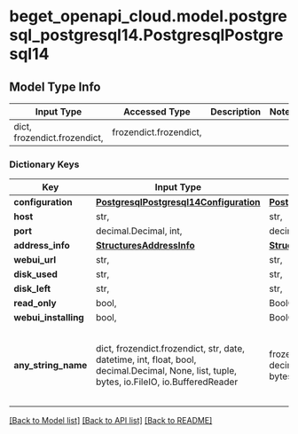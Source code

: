# beget_openapi_cloud.model.postgresql_postgresql14.PostgresqlPostgresql14

## Model Type Info
Input Type | Accessed Type | Description | Notes
------------ | ------------- | ------------- | -------------
dict, frozendict.frozendict,  | frozendict.frozendict,  |  | 

### Dictionary Keys
Key | Input Type | Accessed Type | Description | Notes
------------ | ------------- | ------------- | ------------- | -------------
**configuration** | [**PostgresqlPostgresql14Configuration**](PostgresqlPostgresql14Configuration.md) | [**PostgresqlPostgresql14Configuration**](PostgresqlPostgresql14Configuration.md) |  | [optional] 
**host** | str,  | str,  |  | [optional] 
**port** | decimal.Decimal, int,  | decimal.Decimal,  |  | [optional] 
**address_info** | [**StructuresAddressInfo**](StructuresAddressInfo.md) | [**StructuresAddressInfo**](StructuresAddressInfo.md) |  | [optional] 
**webui_url** | str,  | str,  |  | [optional] 
**disk_used** | str,  | str,  |  | [optional] 
**disk_left** | str,  | str,  |  | [optional] 
**read_only** | bool,  | BoolClass,  |  | [optional] 
**webui_installing** | bool,  | BoolClass,  |  | [optional] 
**any_string_name** | dict, frozendict.frozendict, str, date, datetime, int, float, bool, decimal.Decimal, None, list, tuple, bytes, io.FileIO, io.BufferedReader | frozendict.frozendict, str, BoolClass, decimal.Decimal, NoneClass, tuple, bytes, FileIO | any string name can be used but the value must be the correct type | [optional]

[[Back to Model list]](../../README.md#documentation-for-models) [[Back to API list]](../../README.md#documentation-for-api-endpoints) [[Back to README]](../../README.md)


